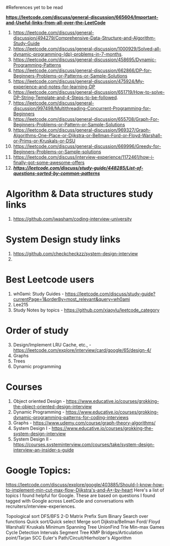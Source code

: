 #References yet to be read

**https://leetcode.com/discuss/general-discussion/665604/Important-and-Useful-links-from-all-over-the-LeetCode**

1. https://leetcode.com/discuss/general-discussion/494279/Comprehensive-Data-Structure-and-Algorithm-Study-Guide
2. https://leetcode.com/discuss/general-discussion/1000929/Solved-all-dynamic-programming-(dp)-problems-in-7-months.
3. https://leetcode.com/discuss/general-discussion/458695/Dynamic-Programming-Patterns
4. https://leetcode.com/discuss/general-discussion/662866/DP-for-Beginners-Problems-or-Patterns-or-Sample-Solutions
5. https://leetcode.com/discuss/general-discussion/475924/My-experience-and-notes-for-learning-DP
6. https://leetcode.com/discuss/general-discussion/651719/How-to-solve-DP-String-Template-and-4-Steps-to-be-followed.
7. https://leetcode.com/discuss/general-discussion/997498/Multithreading-Concurrent-Programming-for-Beginners
8. https://leetcode.com/discuss/general-discussion/655708/Graph-For-Beginners-Problems-or-Pattern-or-Sample-Solutions
9. https://leetcode.com/discuss/general-discussion/969327/Graph-Algorithms-One-Place-or-Dijkstra-or-Bellman-Ford-or-Floyd-Warshall-or-Prims-or-Kruskals-or-DSU
10. https://leetcode.com/discuss/general-discussion/669996/Greedy-for-Beginners-Problems-or-Sample-solutions
11. https://leetcode.com/discuss/interview-experience/1172461/how-i-finally-got-some-awesome-offers
12. ***https://leetcode.com/discuss/study-guide/448285/List-of-questions-sorted-by-common-patterns***

# Algorithm & Data structures study links
1. https://github.com/jwasham/coding-interview-university

# System Design study links
1. https://github.com/checkcheckzz/system-design-interview
2. 

# Best Leetcode users
1. wh0ami: Study Guides - https://leetcode.com/discuss/study-guide?currentPage=1&orderBy=most_relevant&query=wh0ami
2. Lee215
3. Study Notes by topics - https://github.com/xiaoylu/leetcode_category


# Order of study
3. Design/Implement LRU Cache, etc., - https://leetcode.com/explore/interview/card/google/65/design-4/
4. Graphs
5. Trees
6. Dynamic programming

# Courses
1. Object oriented Design - https://www.educative.io/courses/grokking-the-object-oriented-design-interview
2. Dynamic Programming - https://www.educative.io/courses/grokking-dynamic-programming-patterns-for-coding-interviews
3. Graphs -  https://www.udemy.com/course/graph-theory-algorithms/
4. System Design I - https://www.educative.io/courses/grokking-the-system-design-interview
5. System Design II - https://courses.systeminterview.com/courses/take/system-design-interview-an-insider-s-guide


# Google Topics:

https://leetcode.com/discuss/explore/google/403885/Should-I-know-how-to-implement-min-cut-max-flow-Dijkstra's-and-A*-by-heart
Here's a list of topics I found helpful for Google. These are based on questions I found tagged with Google across LeetCode and conversations with recruiters/interview-experiences.

Topological sort
DFS/BFS
2-D Matrix Prefix Sum
Binary Search over functions
Quick sort/Quick select
Merge sort
Dijkstra/Bellman Ford/ Floyd Warshall/ Kruskals Minimum Spanning Tree
UnionFind
Trie
Min-max Games
Cycle Detection
Intervals
Segment Tree
KMP
Bridges/Articulation point/Tarjan SCC
Euler's Path/Circuit/Hierholzer's Algorithm